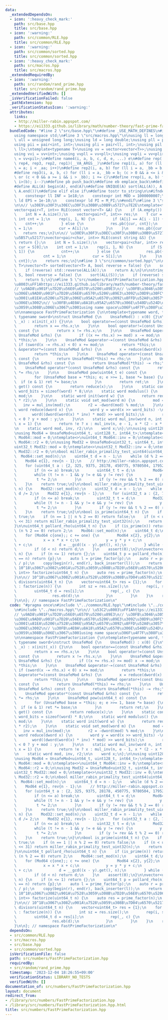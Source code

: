 ```yaml
---
data:
  _extendedDependsOn:
  - icon: ':heavy_check_mark:'
    path: src/base.hpp
    title: src/base.hpp
  - icon: ':warning:'
    path: src/common/RLE.hpp
    title: src/common/RLE.hpp
  - icon: ':warning:'
    path: src/common/sorted.hpp
    title: src/common/sorted.hpp
  - icon: ':heavy_check_mark:'
    path: src/macros.hpp
    title: src/macros.hpp
  _extendedRequiredBy:
  - icon: ':warning:'
    path: src/random/rand_prime.hpp
    title: src/random/rand_prime.hpp
  _extendedVerifiedWith: []
  _isVerificationFailed: false
  _pathExtension: hpp
  _verificationStatusIcon: ':warning:'
  attributes:
    links:
    - http://miller-rabin.appspot.com/
    - https://ei1333.github.io/library/math/number-theory/fast-prime-factorization.hpp
  bundledCode: "#line 2 \"src/base.hpp\"\n#define _USE_MATH_DEFINES\n#include <bits/stdc++.h>\n\
    using namespace std;\n#line 3 \"src/macros.hpp\"\n\nusing ll = long long;\nusing\
    \ ull = unsigned long long;\nusing ld = long double;\nusing pll = pair<ll, ll>;\n\
    using pii = pair<int, int>;\nusing pli = pair<ll, int>;\nusing pil = pair<int,\
    \ ll>;\ntemplate<typename T>\nusing vv = vector<vector<T>>;\nusing vvl = vv<ll>;\n\
    using vvi = vv<int>;\nusing vvpll = vv<pll>;\nusing vvpli = vv<pli>;\nusing vvpil\
    \ = vv<pil>;\n#define name4(i, a, b, c, d, e, ...) e\n#define rep(...) name4(__VA_ARGS__,\
    \ rep4, rep3, rep2, rep1)(__VA_ARGS__)\n#define rep1(i, a) for (ll i = 0, _aa\
    \ = a; i < _aa; i++)\n#define rep2(i, a, b) for (ll i = a, _bb = b; i < _bb; i++)\n\
    #define rep3(i, a, b, c) for (ll i = a, _bb = b; (c > 0 && a <= i && i < _bb)\
    \ or (c < 0 && a >= i && i > _bb); i += c)\n#define rrep(i, a, b) for (ll i=(a);\
    \ i>(b); i--)\n#define pb push_back\n#define eb emplace_back\n#define mkp make_pair\n\
    #define ALL(A) begin(A), end(A)\n#define UNIQUE(A) sort(ALL(A)), A.erase(unique(ALL(A)),\
    \ A.end())\n#define elif else if\n#define tostr to_string\n\n#ifndef CONSTANTS\n\
    \    constexpr ll INF = 1e18;\n    constexpr int MOD = 1000000007;\n    constexpr\
    \ ld EPS = 1e-10;\n    constexpr ld PI = M_PI;\n#endif\n#line 3 \"src/common/RLE.hpp\"\
    \n\n// \u30E9\u30F3\u30EC\u30F3\u30B0\u30B9\u5727\u7E2E\ntemplate<typename T>\n\
    vector<pair<T, int>> RLE(const vector<T> &A) {\n    if (A.empty()) return {};\n\
    \    int N = A.size();\n    vector<pair<T, int>> res;\n    T cur = A[0];\n   \
    \ int cnt = 1;\n    rep(i, 1, N) {\n        if (A[i] == A[i - 1]) {\n        \
    \    cnt++;\n        } else {\n            res.pb({cur, cnt});\n            cnt\
    \ = 1;\n            cur = A[i];\n        }\n    }\n    res.pb({cur, cnt});\n \
    \   return res;\n}\n\n// \u30E9\u30F3\u30EC\u30F3\u30B0\u30B9\u5727\u7E2E(\u6587\
    \u5B57\u5217)\nvector<pair<char, int>> RLE(const string &S) {\n    if (S.empty())\
    \ return {};\n    int N = S.size();\n    vector<pair<char, int>> res;\n    char\
    \ cur = S[0];\n    int cnt = 1;\n    rep(i, 1, N) {\n        if (S[i] == S[i -\
    \ 1]) {\n            cnt++;\n        } else {\n            res.pb({cur, cnt});\n\
    \            cnt = 1;\n            cur = S[i];\n        }\n    }\n    res.pb({cur,\
    \ cnt});\n    return res;\n}\n#line 3 \"src/common/sorted.hpp\"\n\ntemplate<typename\
    \ T>\nvector<T> sorted(vector<T> A, bool reverse = false) {\n    sort(ALL(A));\n\
    \    if (reverse) std::reverse(ALL(A));\n    return A;\n}\n\nstring sorted(string\
    \ S, bool reverse = false) {\n    sort(ALL(S));\n    if (reverse) std::reverse(ALL(S));\n\
    \    return S;\n}\n#line 5 \"src/numbers/FastPrimeFactorization.hpp\"\n\n// \u53C2\
    \u8003\uFF1Ahttps://ei1333.github.io/library/math/number-theory/fast-prime-factorization.hpp\n\
    // \u9AD8\u901F\u7D20\u56E0\u6570\u5206\u89E3\n// \u30FB\u3046\u3057\u3055\u3093\
    \u306E\u9AD8\u901F\u7D20\u56E0\u6570\u5206\u89E3\u3092\u30D9\u30FC\u30B9\u306B\
    \u3001\u81EA\u5206\u7528\u306E\u95A2\u6570\u3092\u8FFD\u52A0\u3057\u305F\u3082\
    \u306E\u3002\n// \u30FB\u4E0A\u8A18\u95A2\u6570\u306E\u540D\u524D\u304C\u7AF6\u5408\
    \u3059\u308B\u306E\u3067\u3001using name space\u306F\u4F7F\u308F\u306A\u3044\u3002\
    \n\nnamespace FastPrimeFactorization {\n\ntemplate<typename word, typename dword,\
    \ typename sword>\nstruct UnsafeMod {\n    UnsafeMod() : x(0) {}\n\n    UnsafeMod(word\
    \ _x) : x(init(_x)) {}\n\n    bool operator==(const UnsafeMod &rhs) const {\n\
    \        return x == rhs.x;\n    }\n\n    bool operator!=(const UnsafeMod &rhs)\
    \ const {\n        return x != rhs.x;\n    }\n\n    UnsafeMod &operator+=(const\
    \ UnsafeMod &rhs) {\n        if ((x += rhs.x) >= mod) x -= mod;\n        return\
    \ *this;\n    }\n\n    UnsafeMod &operator-=(const UnsafeMod &rhs) {\n       \
    \ if (sword(x -= rhs.x) < 0) x += mod;\n        return *this;\n    }\n\n    UnsafeMod\
    \ &operator*=(const UnsafeMod &rhs) {\n        x = reduce(dword(x) * rhs.x);\n\
    \        return *this;\n    }\n\n    UnsafeMod operator+(const UnsafeMod &rhs)\
    \ const {\n        return UnsafeMod(*this) += rhs;\n    }\n\n    UnsafeMod operator-(const\
    \ UnsafeMod &rhs) const {\n        return UnsafeMod(*this) -= rhs;\n    }\n\n\
    \    UnsafeMod operator*(const UnsafeMod &rhs) const {\n        return UnsafeMod(*this)\
    \ *= rhs;\n    }\n\n    UnsafeMod pow(uint64_t e) const {\n        UnsafeMod ret(1);\n\
    \        for (UnsafeMod base = *this; e; e >>= 1, base *= base) {\n          \
    \  if (e & 1) ret *= base;\n        }\n        return ret;\n    }\n\n    word\
    \ get() const {\n        return reduce(x);\n    }\n\n    static constexpr int\
    \ word_bits = sizeof(word) * 8;\n\n    static word modulus() {\n        return\
    \ mod;\n    }\n\n    static word init(word w) {\n        return reduce(dword(w)\
    \ * r2);\n    }\n\n    static void set_mod(word m) {\n        mod = m;\n     \
    \   inv = mul_inv(mod);\n        r2 = -dword(mod) % mod;\n    }\n\n    static\
    \ word reduce(dword x) {\n        word y = word(x >> word_bits) -\n          \
    \       word((dword(word(x) * inv) * mod) >> word_bits);\n        return sword(y)\
    \ < 0 ? y + mod : y;\n    }\n\n    static word mul_inv(word n, int e = 6, word\
    \ x = 1) {\n        return !e ? x : mul_inv(n, e - 1, x * (2 - x * n));\n    }\n\
    \n    static word mod, inv, r2;\n\n    word x;\n};\n\nusing uint128_t = __uint128_t;\n\
    \nusing Mod64 = UnsafeMod<uint64_t, uint128_t, int64_t>;\ntemplate<>\nuint64_t\
    \ Mod64::mod = 0;\ntemplate<>\nuint64_t Mod64::inv = 0;\ntemplate<>\nuint64_t\
    \ Mod64::r2 = 0;\n\nusing Mod32 = UnsafeMod<uint32_t, uint64_t, int32_t>;\ntemplate<>\n\
    uint32_t Mod32::mod = 0;\ntemplate<>\nuint32_t Mod32::inv = 0;\ntemplate<>\nuint32_t\
    \ Mod32::r2 = 0;\n\nbool miller_rabin_primality_test_uint64(uint64_t n) {\n  \
    \  Mod64::set_mod(n);\n    uint64_t d = n - 1;\n    while (d % 2 == 0) d /= 2;\n\
    \    Mod64 e{1}, rev{n - 1};\n    // http://miller-rabin.appspot.com/    < 2^64\n\
    \    for (uint64_t a : {2, 325, 9375, 28178, 450775, 9780504, 1795265022}) {\n\
    \        if (n <= a) break;\n        uint64_t t = d;\n        Mod64 y = Mod64(a).pow(t);\n\
    \        while (t != n - 1 && y != e && y != rev) {\n            y *= y;\n   \
    \         t *= 2;\n        }\n        if (y != rev && t % 2 == 0) return false;\n\
    \    }\n    return true;\n}\n\nbool miller_rabin_primality_test_uint32(uint32_t\
    \ n) {\n    Mod32::set_mod(n);\n    uint32_t d = n - 1;\n    while (d % 2 == 0)\
    \ d /= 2;\n    Mod32 e{1}, rev{n - 1};\n    for (uint32_t a : {2, 7, 61}) {\n\
    \        if (n <= a) break;\n        uint32_t t = d;\n        Mod32 y = Mod32(a).pow(t);\n\
    \        while (t != n - 1 && y != e && y != rev) {\n            y *= y;\n   \
    \         t *= 2;\n        }\n        if (y != rev && t % 2 == 0) return false;\n\
    \    }\n    return true;\n}\n\nbool is_prime(uint64_t n) {\n    if (n == 2) return\
    \ true;\n    if (n == 1 || n % 2 == 0) return false;\n    if (n < uint64_t(1)\
    \ << 31) return miller_rabin_primality_test_uint32(n);\n    return miller_rabin_primality_test_uint64(n);\n\
    }\n\nuint64_t pollard_rho(uint64_t n) {\n    if (is_prime(n)) return n;\n    if\
    \ (n % 2 == 0) return 2;\n    Mod64::set_mod(n);\n    uint64_t d;\n    Mod64 one{1};\n\
    \    for (Mod64 c{one};; c += one) {\n        Mod64 x{2}, y{2};\n        do {\n\
    \            x = x * x + c;\n            y = y * y + c;\n            y = y * y\
    \ + c;\n            d = __gcd((x - y).get(), n);\n        } while (d == 1);\n\
    \        if (d < n) return d;\n    }\n    assert(0);\n}\n\nvector<uint64_t> prime_factor(uint64_t\
    \ n) {\n    if (n <= 1) return {};\n    uint64_t p = pollard_rho(n);\n    if (p\
    \ == n) return {p};\n    auto l = prime_factor(p);\n    auto r = prime_factor(n\
    \ / p);\n    copy(begin(r), end(r), back_inserter(l));\n    return l;\n}\n\n//\
    \ 10^18\u3067\u3082\u901A\u7528\u3059\u308B\u7D20\u56E0\u6570\u5206\u89E3\nvector<pair<uint64_t,\
    \ int>> factorize(uint64_t n) {\n    auto res = prime_factor(n);\n    return RLE(sorted(res));\n\
    }\n\n// 10^18\u3067\u3082\u901A\u7528\u3059\u308B\u7D04\u6570\u5217\u6319\nvector<uint64_t>\
    \ divisors(uint64_t n) {\n    vector<uint64_t> res = {1};\n    for (auto [p, c]\
    \ : factorize(n)) {\n        int sz = res.size();\n        rep(i, sz) {\n    \
    \        uint64_t d = res[i];\n            rep(_, c) {\n                d *= p;\n\
    \                res.eb(d);\n            }\n        }\n    }\n    return res;\n\
    }\n\n}; // namespace FastPrimeFactorization\n"
  code: "#pragma once\n#include \"../common/RLE.hpp\"\n#include \"../common/sorted.hpp\"\
    \n#include \"../macros.hpp\"\n\n// \u53C2\u8003\uFF1Ahttps://ei1333.github.io/library/math/number-theory/fast-prime-factorization.hpp\n\
    // \u9AD8\u901F\u7D20\u56E0\u6570\u5206\u89E3\n// \u30FB\u3046\u3057\u3055\u3093\
    \u306E\u9AD8\u901F\u7D20\u56E0\u6570\u5206\u89E3\u3092\u30D9\u30FC\u30B9\u306B\
    \u3001\u81EA\u5206\u7528\u306E\u95A2\u6570\u3092\u8FFD\u52A0\u3057\u305F\u3082\
    \u306E\u3002\n// \u30FB\u4E0A\u8A18\u95A2\u6570\u306E\u540D\u524D\u304C\u7AF6\u5408\
    \u3059\u308B\u306E\u3067\u3001using name space\u306F\u4F7F\u308F\u306A\u3044\u3002\
    \n\nnamespace FastPrimeFactorization {\n\ntemplate<typename word, typename dword,\
    \ typename sword>\nstruct UnsafeMod {\n    UnsafeMod() : x(0) {}\n\n    UnsafeMod(word\
    \ _x) : x(init(_x)) {}\n\n    bool operator==(const UnsafeMod &rhs) const {\n\
    \        return x == rhs.x;\n    }\n\n    bool operator!=(const UnsafeMod &rhs)\
    \ const {\n        return x != rhs.x;\n    }\n\n    UnsafeMod &operator+=(const\
    \ UnsafeMod &rhs) {\n        if ((x += rhs.x) >= mod) x -= mod;\n        return\
    \ *this;\n    }\n\n    UnsafeMod &operator-=(const UnsafeMod &rhs) {\n       \
    \ if (sword(x -= rhs.x) < 0) x += mod;\n        return *this;\n    }\n\n    UnsafeMod\
    \ &operator*=(const UnsafeMod &rhs) {\n        x = reduce(dword(x) * rhs.x);\n\
    \        return *this;\n    }\n\n    UnsafeMod operator+(const UnsafeMod &rhs)\
    \ const {\n        return UnsafeMod(*this) += rhs;\n    }\n\n    UnsafeMod operator-(const\
    \ UnsafeMod &rhs) const {\n        return UnsafeMod(*this) -= rhs;\n    }\n\n\
    \    UnsafeMod operator*(const UnsafeMod &rhs) const {\n        return UnsafeMod(*this)\
    \ *= rhs;\n    }\n\n    UnsafeMod pow(uint64_t e) const {\n        UnsafeMod ret(1);\n\
    \        for (UnsafeMod base = *this; e; e >>= 1, base *= base) {\n          \
    \  if (e & 1) ret *= base;\n        }\n        return ret;\n    }\n\n    word\
    \ get() const {\n        return reduce(x);\n    }\n\n    static constexpr int\
    \ word_bits = sizeof(word) * 8;\n\n    static word modulus() {\n        return\
    \ mod;\n    }\n\n    static word init(word w) {\n        return reduce(dword(w)\
    \ * r2);\n    }\n\n    static void set_mod(word m) {\n        mod = m;\n     \
    \   inv = mul_inv(mod);\n        r2 = -dword(mod) % mod;\n    }\n\n    static\
    \ word reduce(dword x) {\n        word y = word(x >> word_bits) -\n          \
    \       word((dword(word(x) * inv) * mod) >> word_bits);\n        return sword(y)\
    \ < 0 ? y + mod : y;\n    }\n\n    static word mul_inv(word n, int e = 6, word\
    \ x = 1) {\n        return !e ? x : mul_inv(n, e - 1, x * (2 - x * n));\n    }\n\
    \n    static word mod, inv, r2;\n\n    word x;\n};\n\nusing uint128_t = __uint128_t;\n\
    \nusing Mod64 = UnsafeMod<uint64_t, uint128_t, int64_t>;\ntemplate<>\nuint64_t\
    \ Mod64::mod = 0;\ntemplate<>\nuint64_t Mod64::inv = 0;\ntemplate<>\nuint64_t\
    \ Mod64::r2 = 0;\n\nusing Mod32 = UnsafeMod<uint32_t, uint64_t, int32_t>;\ntemplate<>\n\
    uint32_t Mod32::mod = 0;\ntemplate<>\nuint32_t Mod32::inv = 0;\ntemplate<>\nuint32_t\
    \ Mod32::r2 = 0;\n\nbool miller_rabin_primality_test_uint64(uint64_t n) {\n  \
    \  Mod64::set_mod(n);\n    uint64_t d = n - 1;\n    while (d % 2 == 0) d /= 2;\n\
    \    Mod64 e{1}, rev{n - 1};\n    // http://miller-rabin.appspot.com/    < 2^64\n\
    \    for (uint64_t a : {2, 325, 9375, 28178, 450775, 9780504, 1795265022}) {\n\
    \        if (n <= a) break;\n        uint64_t t = d;\n        Mod64 y = Mod64(a).pow(t);\n\
    \        while (t != n - 1 && y != e && y != rev) {\n            y *= y;\n   \
    \         t *= 2;\n        }\n        if (y != rev && t % 2 == 0) return false;\n\
    \    }\n    return true;\n}\n\nbool miller_rabin_primality_test_uint32(uint32_t\
    \ n) {\n    Mod32::set_mod(n);\n    uint32_t d = n - 1;\n    while (d % 2 == 0)\
    \ d /= 2;\n    Mod32 e{1}, rev{n - 1};\n    for (uint32_t a : {2, 7, 61}) {\n\
    \        if (n <= a) break;\n        uint32_t t = d;\n        Mod32 y = Mod32(a).pow(t);\n\
    \        while (t != n - 1 && y != e && y != rev) {\n            y *= y;\n   \
    \         t *= 2;\n        }\n        if (y != rev && t % 2 == 0) return false;\n\
    \    }\n    return true;\n}\n\nbool is_prime(uint64_t n) {\n    if (n == 2) return\
    \ true;\n    if (n == 1 || n % 2 == 0) return false;\n    if (n < uint64_t(1)\
    \ << 31) return miller_rabin_primality_test_uint32(n);\n    return miller_rabin_primality_test_uint64(n);\n\
    }\n\nuint64_t pollard_rho(uint64_t n) {\n    if (is_prime(n)) return n;\n    if\
    \ (n % 2 == 0) return 2;\n    Mod64::set_mod(n);\n    uint64_t d;\n    Mod64 one{1};\n\
    \    for (Mod64 c{one};; c += one) {\n        Mod64 x{2}, y{2};\n        do {\n\
    \            x = x * x + c;\n            y = y * y + c;\n            y = y * y\
    \ + c;\n            d = __gcd((x - y).get(), n);\n        } while (d == 1);\n\
    \        if (d < n) return d;\n    }\n    assert(0);\n}\n\nvector<uint64_t> prime_factor(uint64_t\
    \ n) {\n    if (n <= 1) return {};\n    uint64_t p = pollard_rho(n);\n    if (p\
    \ == n) return {p};\n    auto l = prime_factor(p);\n    auto r = prime_factor(n\
    \ / p);\n    copy(begin(r), end(r), back_inserter(l));\n    return l;\n}\n\n//\
    \ 10^18\u3067\u3082\u901A\u7528\u3059\u308B\u7D20\u56E0\u6570\u5206\u89E3\nvector<pair<uint64_t,\
    \ int>> factorize(uint64_t n) {\n    auto res = prime_factor(n);\n    return RLE(sorted(res));\n\
    }\n\n// 10^18\u3067\u3082\u901A\u7528\u3059\u308B\u7D04\u6570\u5217\u6319\nvector<uint64_t>\
    \ divisors(uint64_t n) {\n    vector<uint64_t> res = {1};\n    for (auto [p, c]\
    \ : factorize(n)) {\n        int sz = res.size();\n        rep(i, sz) {\n    \
    \        uint64_t d = res[i];\n            rep(_, c) {\n                d *= p;\n\
    \                res.eb(d);\n            }\n        }\n    }\n    return res;\n\
    }\n\n}; // namespace FastPrimeFactorization\n"
  dependsOn:
  - src/common/RLE.hpp
  - src/macros.hpp
  - src/base.hpp
  - src/common/sorted.hpp
  isVerificationFile: false
  path: src/numbers/FastPrimeFactorization.hpp
  requiredBy:
  - src/random/rand_prime.hpp
  timestamp: '2023-12-04 18:26:55+09:00'
  verificationStatus: LIBRARY_NO_TESTS
  verifiedWith: []
documentation_of: src/numbers/FastPrimeFactorization.hpp
layout: document
redirect_from:
- /library/src/numbers/FastPrimeFactorization.hpp
- /library/src/numbers/FastPrimeFactorization.hpp.html
title: src/numbers/FastPrimeFactorization.hpp
---
```

